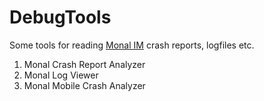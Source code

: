 # DebugTools
Some tools for reading [Monal IM](https://github.com/monal-im/Monal/) crash reports, logfiles etc.

1. Monal Crash Report Analyzer
2. Monal Log Viewer
3. Monal Mobile Crash Analyzer
